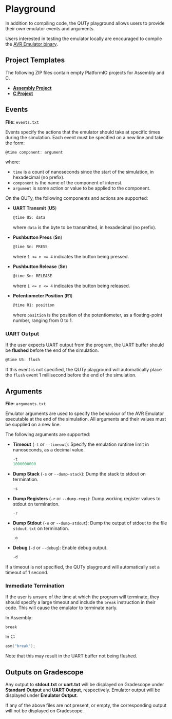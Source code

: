 # Playground

In addition to compiling code, the QUTy playground allows users to
provide their own emulator events and arguments.

Users interested in testing the emulator locally are encouraged to
compile the [AVR Emulator binary](https://github.com/cab202/avremu).

## Project Templates

The following ZIP files contain empty PlatformIO projects for Assembly
and C.

- [**Assembly Project**](https://github.com/Tarang74/handbook/raw/main/assembly.zip)
- [**C Project**](https://github.com/Tarang74/handbook/raw/main/c.zip)

## Events

**File:** `events.txt`

Events specify the actions that the emulator should take at specific
times during the simulation. Each event must be specified on a new line
and take the form:

```go
@time component: argument
```

where:

- `time` is a count of nanoseconds since the start of the simulation,
  in hexadecimal (no prefix).
- `component` is the name of the component of interest.
- `argument` is some action or value to be applied to the component.

On the QUTy, the following components and actions are supported:

- **UART Transmit** (**U5**)

  ```go
  @time U5: data
  ```

  where `data` is the byte to be transmitted, in hexadecimal (no prefix).
- **Pushbutton Press** (**Sn**)

  ```go
  @time Sn: PRESS
  ```

  where `1 <= n <= 4` indicates the button being pressed.
- **Pushbutton Release** (**Sn**)

  ```go
  @time Sn: RELEASE
  ```

  where `1 <= n <= 4` indicates the button being released.
- **Potentiometer Position** (**R1**)

  ```go
  @time R1: position
  ```

  where `position` is the position of the potentiometer,
  as a floating-point number, ranging from 0 to 1.

### UART Output

If the user expects UART output from the program, the UART buffer should
be **flushed** before the end of the simulation.

```go
@time U5: flush
```

If this event is not specified, the QUTy playground will automatically
place the `flush` event 1 millisecond before the end of the simulation.

## Arguments

**File:** `arguments.txt`

Emulator arguments are used to specify the behaviour of the AVR Emulator
executable at the end of the simulation. All arguments and their values
must be supplied on a new line.

The following arguments are supported:
- **Timeout** (`-t` or `--timeout`): Specify the emulation runtime limit
  in nanoseconds, as a decimal value.

  ```go
  -t
  1000000000
  ```

- **Dump Stack** (`-s` or `--dump-stack`): Dump the stack to stdout on
  termination.

  ```go
  -s
  ```

- **Dump Registers** (`-r` or `--dump-regs`): Dump working register values
  to stdout on termination.

  ```go
  -r
  ```

- **Dump Stdout** (`-o` or `--dump-stdout`): Dump the output of stdout to
  the file `stdout.txt` on termination.

  ```go
  -o
  ```

- **Debug** (`-d` or `--debug`): Enable debug output.

  ```go
  -d
  ```

If a timeout is not specified, the QUTy playground will automatically
set a timeout of 1 second.

### Immediate Termination

If the user is unsure of the time at which the program will terminate,
they should specify a large timeout and include the `break` instruction
in their code. This will cause the emulator to terminate early.

In Assembly:

```avrasm
break
```

In C:

```c
asm("break");
```

Note that this may result in the UART buffer not being flushed.

## Outputs on Gradescope

Any output to **stdout.txt** or **uart.txt** will be displayed on
Gradescope under **Standard Output** and **UART Output**, respectively.
Emulator output will be displayed under **Emulator Output**.

If any of the above files are not present, or empty, the corresponding
output will not be displayed on Gradescope.
